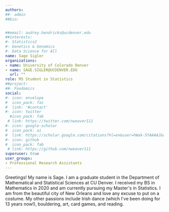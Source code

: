 ```yaml
---
authors: 
##- admin
##bio: 


##email: audrey.hendricks@ucdenver.edu
##interests:
#- Statistics2
#- Genetics & Genomics
#- Data Science for All
name: Sage Sigler
organizations:
- name: University of Colorado Denver
- name: SAGE.SIGLER@UCDENVER.EDU
  url: ""
role: MS Student in Statistics
##project:
##- Foodomics
social:
#- icon: envelope
#  icon_pack: fas
#  link: '#contact'
#- icon: twitter
  #icon_pack: fab
 # link: https://twitter.com/nweaver111
#- icon: google-scholar
#  icon_pack: ai
#  link: https://scholar.google.com/citations?hl=en&user=hWak-5YAAAAJ&view_op=list_works
#- icon: github
#  icon_pack: fab
 # link: https://github.com/nweaver111
superuser: true
user_groups:
- Professional Research Assistants
---
```

Greetings! My name is Sage. I am a graduate student in the Department of Mathematical and Statistical Sciences at CU Denver. I received my BS in Mathematics in 2020 and am currently pursuing my Master's in Statistics. I am from the beautiful city of New Orleans and love any excuse to put on a costume. My other passions include Irish dance (which I've been doing for 13 years now!), bouldering, art, card games, and reading.

